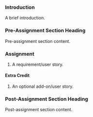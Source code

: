 ### Introduction 

A brief introduction.

### Pre-Assignment Section Heading

Pre-assignment section content.

### Assignment

<div class="lesson-content__panel" markdown="1">

1.  A requirement/user story.

#### Extra Credit

1.  An optional add-on/user story.

</div>

### Post-Assignment Section Heading

Post-assignment section content.
